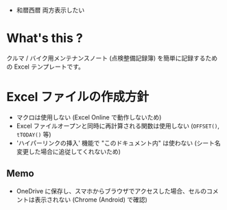  - 和暦西暦 両方表示したい

# What's this ?

クルマ / バイク用メンテナンスノート (点検整備記録簿) を簡単に記録するための Excel テンプレートです。  

# Excel ファイルの作成方針

 - マクロは使用しない (Excel Online で動作しないため)  
 - Excel ファイルオープンと同時に再計算される関数は使用しない (`OFFSET()`, `tTODAY()` 等)  
 - 'ハイパーリンクの挿入' 機能で "このドキュメント内" は使わない (シート名変更した場合に追従してくれないため)  

## Memo

 - OneDrive に保存し、スマホからブラウザでアクセスした場合、セルのコメントは表示されない (Chrome (Android) で確認)  
